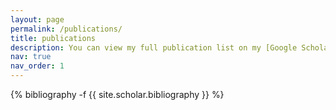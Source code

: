 ```yaml
---
layout: page
permalink: /publications/
title: publications
description: You can view my full publication list on my [Google Scholar profile](https://scholar.google.com/citations?user=lVeDF_UAAAAJ&hl=en).
nav: true
nav_order: 1
---
```

<!-- _pages/publications.md -->
<div class="publications">

{% bibliography -f {{ site.scholar.bibliography }} %}

</div>
